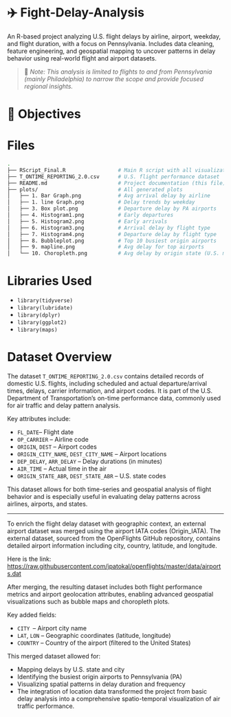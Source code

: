 # ✈️ Fight-Delay-Analysis
An R-based project analyzing U.S. flight delays by airline, airport, weekday, and flight duration, with a focus on Pennsylvania. Includes data cleaning, feature engineering, and geospatial mapping to uncover patterns in delay behavior using real-world flight and airport datasets.

> 📌 _Note: This analysis is limited to flights to and from Pennsylvania (mainly Philadelphia) to narrow the scope and provide focused regional insights._





# 🔎 Objectives

# Files
```bash
.  
├── RScript_Final.R                 # Main R script with all visualizations  
├── T_ONTIME_REPORTING_2.0.csv      # U.S. flight performance dataset    
├── README.md                       # Project documentation (this file)  
├── plots/                          # All generated plots  
│   ├── 1. Bar Graph.png            # Avg arrival delay by airline  
│   ├── 1. line Graph.png           # Delay trends by weekday  
│   ├── 3. Box plot.png             # Departure delay by PA airports  
│   ├── 4. Histogram1.png           # Early departures  
│   ├── 5. Histogram2.png           # Early arrivals  
│   ├── 6. Histogram3.png           # Arrival delay by flight type  
│   ├── 7. Histogram4.png           # Departure delay by flight type  
│   ├── 8. Bubbleplot.png           # Top 10 busiest origin airports  
│   ├── 9. mapline.png              # Avg delay for top airports  
│   └── 10. Choropleth.png          # Avg delay by origin state (U.S. map)

```
# Libraries Used

* `library(tidyverse)`
* `library(lubridate)`
* `library(dplyr)`
* `library(ggplot2)`
* `library(maps)`

# Dataset Overview
The dataset `T_ONTIME_REPORTING_2.0.csv` contains detailed records of domestic U.S. flights, including scheduled and actual departure/arrival times, delays, carrier information, and airport codes. It is part of the U.S. Department of Transportation’s on-time performance data, commonly used for air traffic and delay pattern analysis.

Key attributes include:

* `FL_DATE`– Flight date
* `OP_CARRIER` – Airline code
* `ORIGIN`, `DEST` – Airport codes
* `ORIGIN_CITY_NAME`, `DEST_CITY_NAME` – Airport locations
* `DEP_DELAY`, `ARR_DELAY` – Delay durations (in minutes)
* `AIR_TIME` – Actual time in the air
* `ORIGIN_STATE_ABR`, `DEST_STATE_ABR` – U.S. state codes

This dataset allows for both time-series and geospatial analysis of flight behavior and is especially useful in evaluating delay patterns across airlines, airports, and states.

---
To enrich the flight delay dataset with geographic context, an external airport dataset was merged using the airport IATA codes (Origin_IATA). The external dataset, sourced from the OpenFlights GitHub repository, contains detailed airport information including city, country, latitude, and longitude.

Here is the link: 
https://raw.githubusercontent.com/jpatokal/openflights/master/data/airports.dat

After merging, the resulting dataset includes both flight performance metrics and airport geolocation attributes, enabling advanced geospatial visualizations such as bubble maps and choropleth plots.

Key added fields:

* `CITY `– Airport city name
* `LAT`, `LON` – Geographic coordinates (latitude, longitude)
* `COUNTRY` – Country of the airport (filtered to the United States)

This merged dataset allowed for:

* Mapping delays by U.S. state and city
* Identifying the busiest origin airports to Pennsylvania (PA)
* Visualizing spatial patterns in delay duration and frequency
* The integration of location data transformed the project from basic delay analysis into a comprehensive spatio-temporal visualization of air traffic performance.
